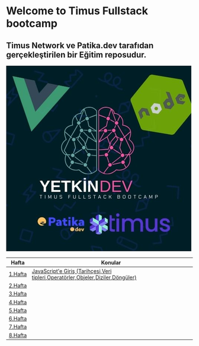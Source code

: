 # Welcome to Timus Fullstack bootcamp

## Timus Network ve Patika.dev tarafıdan gerçekleştirilen bir Eğitim reposudur.

<img src="Assets/Main.jpg" alt="">


| Hafta                | Konular                                                                                     |
| -------------------- | ------------------------------------------------------------------------------------------- |
| [1.Hafta](/1.Hafta/) | [JavaScript'e Giriş (Tarihçesi,Veri tipleri,Operatörler,Objeler,Diziler,Döngüler)](1.Hafta) |
| [2.Hafta](#week-2)   | [ ](#week-2)                                                                                |
| [3.Hafta](#week-3)   | [ ](#week-3)                                                                                |
| [4.Hafta](#week-4)   | [ ](#week-4)                                                                                |
| [5.Hafta](#week-5)   | [ ](#week-5)                                                                                |
| [6.Hafta](#week-6)   | [ ](#week-6)                                                                                |
| [7.Hafta](#week-7)   | [ ](#week-7)                                                                                |
| [8.Hafta](#week-8)   | [ ](#week-8)                                                                                |
